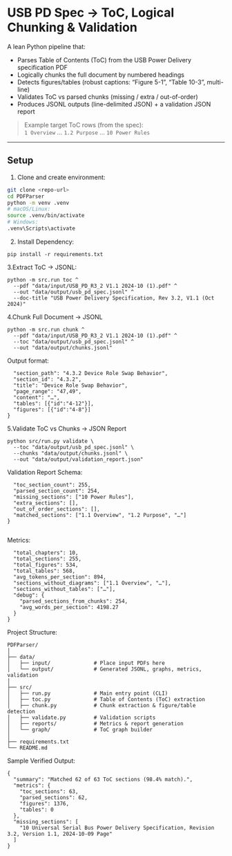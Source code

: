 # USB PD Spec → ToC, Logical Chunking & Validation

A lean Python pipeline that:
- Parses Table of Contents (ToC) from the USB Power Delivery specification PDF
- Logically chunks the full document by numbered headings
- Detects figures/tables (robust captions: “Figure 5-1”, “Table 10-3”, multi-line)
- Validates ToC vs parsed chunks (missing / extra / out-of-order)
- Produces JSONL outputs (line-delimited JSON) + a validation JSON report

> Example target ToC rows (from the spec):  
> `1 Overview` … `1.2 Purpose` … `10 Power Rules`



---

## Setup

1. Clone and create environment:
```bash
git clone <repo-url>
cd PDFParser
python -m venv .venv
# macOS/Linux:
source .venv/bin/activate
# Windows:
.venv\Scripts\activate
```
2. Install Dependency:
```
pip install -r requirements.txt
```
3.Extract ToC → JSONL:
```
python -m src.run toc ^
  --pdf "data/input/USB_PD_R3_2 V1.1 2024-10 (1).pdf" ^
  --out "data/output/usb_pd_spec.jsonl" ^
  --doc-title "USB Power Delivery Specification, Rev 3.2, V1.1 (Oct 2024)"
```

4.Chunk Full Document → JSONL
```
python -m src.run chunk ^
  --pdf "data/input/USB_PD_R3_2 V1.1 2024-10 (1).pdf" ^
  --toc "data/output/usb_pd_spec.jsonl" ^
  --out "data/output/chunks.jsonl"
```
Output format:
```{
  "section_path": "4.3.2 Device Role Swap Behavior",
  "section_id": "4.3.2",
  "title": "Device Role Swap Behavior",
  "page_range": "47,49",
  "content": "…",
  "tables": [{"id":"4-12"}],
  "figures": [{"id":"4-8"}]
}
```
5.Validate ToC vs Chunks → JSON Report
```
python src/run.py validate \
  --toc "data/output/usb_pd_spec.jsonl" \
  --chunks "data/output/chunks.jsonl" \
  --out "data/output/validation_report.json"
```
Validation Report Schema:
```{
  "toc_section_count": 255,
  "parsed_section_count": 254,
  "missing_sections": ["10 Power Rules"],
  "extra_sections": [],
  "out_of_order_sections": [],
  "matched_sections": ["1.1 Overview", "1.2 Purpose", "…"]
}


```
Metrics:
```{
  "total_chapters": 10,
  "total_sections": 255,
  "total_figures": 534,
  "total_tables": 568,
  "avg_tokens_per_section": 894,
  "sections_without_diagrams": ["1.1 Overview", "…"],
  "sections_without_tables": ["…"],
  "debug": {
    "parsed_sections_from_chunks": 254,
    "avg_words_per_section": 4198.27
  }
}
```

Project Structure:
```
PDFParser/
│
├── data/
│   ├── input/              # Place input PDFs here
│   └── output/             # Generated JSONL, graphs, metrics, validation
│
├── src/
│   ├── run.py              # Main entry point (CLI)
│   ├── toc.py              # Table of Contents (ToC) extraction
│   ├── chunk.py            # Chunk extraction & figure/table detection
│   ├── validate.py         # Validation scripts
│   ├── reports/            # Metrics & report generation
│   └── graph/              # ToC graph builder
│
├── requirements.txt
└── README.md
```

Sample Verified Output:
```
{
  "summary": "Matched 62 of 63 ToC sections (98.4% match).",
  "metrics": {
    "toc_sections": 63,
    "parsed_sections": 62,
    "figures": 1376,
    "tables": 0
  },
  "missing_sections": [
    "10 Universal Serial Bus Power Delivery Specification, Revision 3.2, Version 1.1, 2024-10-09 Page"
  ]
}



